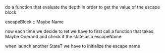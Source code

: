 do a function that evaluate the depth in order to get the value of the escape block

escapeBlock :: Maybe Name

now each time we decide to ret we have to first call a function that takes:
Maybe Operand and check if the state as a escapeName

when launch another StateT we have to initialize the escape name
